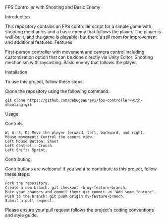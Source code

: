 FPS Controller with Shooting and Basic Enemy

Introduction

This repository contains an FPS controller script for a simple game with shooting mechanics and a basic enemy that follows the player. The player is well-built, and the game is playable, but there's still room for improvement and additional features.
Features

   First-person controller with movement and camera control including customization option that can be done directly via Unity Editor. 
   Shooting mechanism with raycasting.
   Basic enemy that follows the player.

Installation

To use this project, follow these steps:

Clone the repository using the following command:


    git clone https://github.com/debugsaurav1/fps-controller-with-shooting.git

Usage

Controls

    W, A, S, D: Move the player forward, left, backward, and right.
    Mouse movement: Control the camera view.
    Left Mouse Button: Shoot
    Left Control : Crouch
    Left Shift: Sprint.

Contributing

Contributions are welcome! If you want to contribute to this project, follow these steps:

    Fork the repository.
    Create a new branch: git checkout -b my-feature-branch.
    Make your changes and commit them: git commit -m "Add some feature".
    Push to the branch: git push origin my-feature-branch.
    Submit a pull request.

Please ensure your pull request follows the project's coding conventions and style guide.
